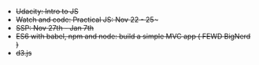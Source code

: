 * ~~Udacity: Intro to JS~~
* ~~Watch and code: Practical JS: Nov 22 - 25~~~
* ~~SSP: Nov 27th - Jan 7th~~
* ~~ES6 with babel, npm and node: build a simple MVC app ( FEWD BigNerd )~~
* ~~d3.js~~
